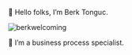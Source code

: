 👋 Hello folks, I’m Berk Tonguc.   

![berkwelcoming](https://user-images.githubusercontent.com/102914036/161740505-c0ff6a3d-066d-470e-9ddb-9f95b0d70fa7.gif)

👀 I’m a business process specialist.


